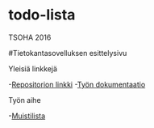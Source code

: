 # todo-lista
TSOHA 2016

#Tietokantasovelluksen esittelysivu

Yleisiä linkkejä

-[Repositorion linkki](https://github.com/ilarinie/todo-lista/)
-[Työn dokumentaatio](https://github.com/ilarinie/todo-lista/blob/master/docs/dokumentaatio.pdf)

Työn aihe

-[Muistilista](https://advancedkittenry.github.io/suunnittelu_ja_tyoymparisto/aiheet/Muistilista.html)
